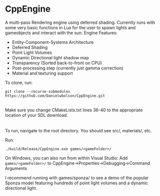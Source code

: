 # CppEngine

A multi-pass Rendering engine using deferred shading. Currently runs with some very basic functions in Lua for the user to spawn lights and gameobjects and interact with the sun.
Engine Features:
- Entity-Component-Systems Architecture
- Deferred Shading
- Point Light Volumes
- Dynamic Directional light shadow map
- Transparency (Sorted back-to-front on CPU)
- Post-processing step (currently just gamma correction)
- Material and texturing support

To clone, run:
```
git clone --recurse-submodules https://github.com/Danielwbolson/CppEngine.git
```
<br/>
Make sure you change CMakeLists.txt lines 36-40 to the appropriate location of your SDL download.
<br/>
<br/>
<br/>
To run, navigate to the root directory. You should see src/, materials/, etc.

Run:
```
./build/Release/CppEngine.exe games/<gameFolder>/
```
On Windows, you can also run from within Visual Studio:
Add `games/<gameFolder>/` to CppEngine->Properties->Debugging->Command Arguments

I recommend running with games/sponza/ to see a demo of the popular Sponza model featuring hundreds of point light volumes and a  dynamic directional light.
